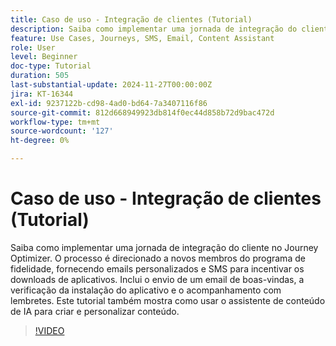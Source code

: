 ```yaml
---
title: Caso de uso - Integração de clientes (Tutorial)
description: Saiba como implementar uma jornada de integração do cliente no Adobe Journey Optimizer (AJO). ​O processo é direcionado a novos membros do programa de fidelidade, fornecendo emails personalizados e SMS para incentivar os downloads de aplicativos. ​Inclui o envio de um email de boas-vindas, a verificação da instalação do aplicativo e o acompanhamento com lembretes. ​Este tutorial também mostra como usar o assistente de conteúdo de IA para criar e personalizar conteúdo.
feature: Use Cases, Journeys, SMS, Email, Content Assistant
role: User
level: Beginner
doc-type: Tutorial
duration: 505
last-substantial-update: 2024-11-27T00:00:00Z
jira: KT-16344
exl-id: 9237122b-cd98-4ad0-bd64-7a3407116f86
source-git-commit: 812d668949923db814f0ec44d858b72d9bac472d
workflow-type: tm+mt
source-wordcount: '127'
ht-degree: 0%

---
```


# Caso de uso - Integração de clientes (Tutorial)

Saiba como implementar uma jornada de integração do cliente no Journey Optimizer. O processo é direcionado a novos membros do programa de fidelidade, fornecendo emails personalizados e SMS para incentivar os downloads de aplicativos. &#x200B;Inclui o envio de um email de boas-vindas, a verificação da instalação do aplicativo e o acompanhamento com lembretes. &#x200B;Este tutorial também mostra como usar o assistente de conteúdo de IA para criar e personalizar conteúdo.

>[!VIDEO](https://video.tv.adobe.com/v/3440655/?learn=on&enablevpops&captions=por_br)
